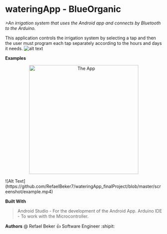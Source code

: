# wateringApp - BlueOrganic


*>An irrigation system that uses the Android app and connects by Bluetooth to the Arduino.*

This application controls the irrigation system by selecting a tap and then the user must program each tap separately according to the hours and days it needs.
![alt text](https://github.com/RefaelBeker7/wateringApp_finalProject/blob/master/screenshot/App_Arduino.jpeg)

**Examples**
<p align="center">
  <img src="https://github.com/RefaelBeker7/wateringApp_finalProject/blob/master/screenshot/App1.jpeg" width="350" title="The App">
</p>
![Alt Text](https://github.com/RefaelBeker7/wateringApp_finalProject/blob/master/screenshot/example.mp4)

**Built With**
> Android Studio - For the development of the Android App.
> Arduino IDE - To work with the Microcontroller.

**Authors**
@ Refael Beker :+1: Software Engineer :shipit:
